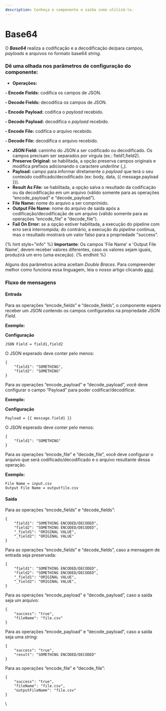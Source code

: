 ```yaml
---
description: Conheça o componente e saiba como utilizá-lo.
---
```


# Base64

O _**Base64**_ realiza a codificação e a decodificação de/para campos, _payloads_ e arquivos no formato base64 _string_.

### Dê uma olhada nos parâmetros de configuração do componente:

* **Operações:**

**- Encode Fields:** codifica os campos de JSON.

**- Decode Fields:** decodifica os campos de JSON.

**- Encode Payload:** codifica o _payload_ recebido.

**- Decode Payload:** decodifica o _payload_ recebido.

**- Encode File:** codifica o arquivo recebido.

**- Decode File:** decodifica o arquivo recebido.

* **JSON Field:** caminho do JSON a ser codificado ou decodificado. Os campos precisam ser separados por vírgula (ex.: field1,field2).
* **Preserve Original:** se habilitada, a opção preserva campos originais e modifica prefixos adicionando o caractere _underline_ (\_).
* **Payload:** campo para informar diretamente o _payload_ que terá o seu conteúdo codificado/decodificado (ex: body, data, \{{ message.payload \}}).
* **Result As File:** se habilitada, a opção salva o resultado da codificação ou da decodificação em um arquivo (válido somente para as operações “encode\_payload” e “decode\_payload”).
* **File Name:** nome do arquivo a ser comprimido.
* **Output File Name:** nome do arquivo de saída após a codificação/decodificação de um arquivo (válido somente para as operações “encode\_file” e “decode\_file").
* **Fail On Error:** se a opção estiver habilitada, a execução do pipeline com erro será interrompida; do contrário, a execução do _pipeline_ continua, mas o resultado mostrará um valor falso para a propriedade "success".

{% hint style="info" %}
**Importante**: Os campos 'File Name' e 'Output File Name', devem receber valores diferentes, caso os valores sejam iguais, produzirá um erro (uma exceção).
{% endhint %}

Alguns dos parâmetros acima aceitam _Double Braces_. Para compreender melhor como funciona essa linguagem, leia o nosso artigo clicando [aqui](broken-reference).

### Fluxo de mensagens <a href="#h_65727873d4" id="h_65727873d4"></a>

#### Entrada <a href="#h_b75d443fee" id="h_b75d443fee"></a>

Para as operações “encode\_fields” e “decode\_fields”, o componente espera receber um JSON contendo os campos configurados na propriedade _JSON Field_.

**Exemplo:**

**Configuração**

```
JSON Field = field1,field2
```

O JSON esperado deve conter pelo menos:

```
{    
    "field1": "SOMETHING",    
    "field2": "SOMETHING"
}
```

Para as operações “encode\_payload” e “decode\_payload”, você deve configurar o campo “Payload” para poder codificar/decodificar.

**Exemplo:**

**Configuração**

```
Payload = {{ message.field1 }}
```

O JSON esperado deve conter pelo menos:

```
{    
    "field1": "SOMETHING"
}
```

Para as operações “encode\_file” e “decode\_file”, você deve configurar o arquivo que será codificado/decodificado e o arquivo resultante dessa operação.

**Exemplo:**

```
File Name = input.csv
Output File Name = outputfile.csv
```



#### Saída <a href="#h_71a1f1a542" id="h_71a1f1a542"></a>

Para as operações “encode\_fields” e “decode\_fields”:

```
{    
    "field1": "SOMETHING ENCODED/DECODED",    
    "field2": "SOMETHING ENCODED/DECODED",    
    "_field1": "ORIGINAL VALUE",    
    "_field2": "ORIGINAL VALUE"
}
```

Para as operações “encode\_fields” e “decode\_fields”, caso a mensagem de entrada seja preservada:

```
{    
    "field1": "SOMETHING ENCODED/DECODED",    
    "field2": "SOMETHING ENCODED/DECODED",    
    "_field1": "ORIGINAL VALUE",    
    "_field2": "ORIGINAL VALUE",
}
```

Para as operações “encode\_payload” e “decode\_payload”, caso a saída seja um arquivo:

```
{    
    "success": "true",    
    "fileName": "file.csv"
}
```

Para as operações “encode\_payload” e “decode\_payload”, caso a saída seja uma _string_:

```
{    
    "success": "true",    
    "result": "SOMETHING ENCODED/DECODED"
}
```

Para as operações “encode\_file” e “decode\_file”:

```
{    
    "success": "true",    
    "fileName": "file.csv",    
    "outputFileName": "file.csv"
}
```

\
